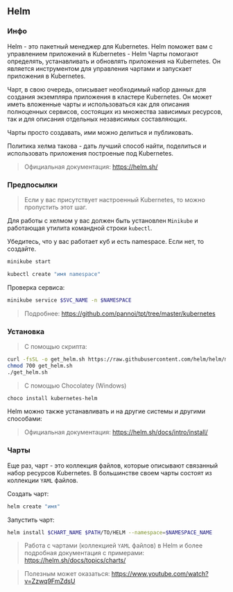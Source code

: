 ## Helm

### Инфо

Helm - это пакетный менеджер для Kubernetes.
Helm поможет вам с управлением приложений в Kubernetes - Helm Чарты помогают определять, устанавливать и обновлять приложения на Kubernetes.
Он является инструментом для управления чартами и запускает приложения в Kubernetes.

Чарт, в свою очередь, описывает необходимый набор данных для создания экземпляра приложения в кластере Kubernetes. Он может иметь вложенные чарты и использоваться
как для описания полноценных сервисов, состоящих из множества зависимых ресурсов, так и для описания отдельных независимых составляющих.

Чарты просто создавать, ими можно делиться и публиковать.

Политика хелма такова - дать лучший способ найти, поделиться и использовать приложения построеные под Kubernetes.

> Официальная документация: https://helm.sh/

### Предпосылки

> Если у вас присутствует настроенный Kubernetes, то можно пропустить этот шаг.

Для работы с хелмом у вас должен быть установлен `Minikube` и работающая утилита командной строки `kubectl`.

Убедитесь, что у вас работает куб и есть namespace. Если нет, то создайте.

```bash
minikube start
```

```bash
kubectl create "имя namespace"
```

Проверка сервиса:

```bash
minikube service $SVC_NAME -n $NAMESPACE
```

> Подробнее: https://github.com/pannoi/tpt/tree/master/kubernetes

### Установка
> С помощью скрипта:

```bash
curl -fsSL -o get_helm.sh https://raw.githubusercontent.com/helm/helm/master/scripts/get-helm-3
chmod 700 get_helm.sh
./get_helm.sh
```

> С помощью Chocolatey (Windows)

```bash
choco install kubernetes-helm
```

Helm можно также устанавливать и на другие системы и другими способами:

> Официальная документация: https://helm.sh/docs/intro/install/

### Чарты

Еще раз, чарт - это коллекция файлов, которые описывают связанный набор ресурсов Kubernetes.
В большинстве своем чарты состоят из коллекции `YAML` файлов.

Создать чарт:

```bash
helm create "имя"
```

Запустить чарт:

```bash
helm install $CHART_NAME $PATH/TO/HELM --namespace=$NAMESPACE_NAME
```

> Работа с чартами (коллекцией `YAML` файлов) в Helm и более подробная документация с примерами: https://helm.sh/docs/topics/charts/

> Полезным может оказаться: https://www.youtube.com/watch?v=Zzwq9FmZdsU
